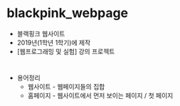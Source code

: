 # blackpink_webpage

* 블랙핑크 웹사이트
* 2019년(1학년 1학기)에 제작  
* [웹프로그래밍 및 실험] 강의 프로젝트
#
* 용어정리
  - 웹사이트 - 웹페이지들의 집합
  - 홈페이지 - 웹사이트에서 먼저 보이는 페이지 / 첫 페이지
